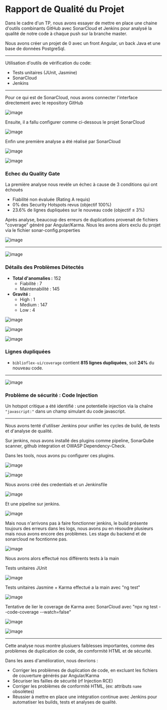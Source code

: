 # Rapport de Qualité du Projet

Dans le cadre d'un TP, nous avons essayer de mettre en place une chaine d'outils combinants GitHub avec SonarCloud et Jenkins pour analysé la qualité de notre code à chaque push sur la branche master.

Nous avons créer un projet de 0 avec un front Angular, un back Java et une base de données PostgreSql. 

---

Utilisation d'outils de vérification du code:
- Tests unitaires (JUnit, Jasmine)
- SonarCloud
- Jenkins

---

Pour ce qui est de SonarCloud, nous avons connecter l'interface directement avec le repository GitHub

![image](https://github.com/user-attachments/assets/cd633bf9-69e6-44d7-b34b-73b9d3ec67b9)

Ensuite, il a fallu configurer comme ci-dessous le projet SonarCloud

![image](https://github.com/user-attachments/assets/807e701c-397c-48c9-9ac9-af62fec74939)

Enfin une première analyse a été réalisé par SonarCloud

![image](https://github.com/user-attachments/assets/97bd58a3-6fb9-4a50-bdab-65a058b2f786)

![image](https://github.com/user-attachments/assets/0a80796f-0162-45d0-b6d8-e43592ec05e6)

### Echec du Quality Gate
La première analyse nous revèle un échec à cause de 3 conditions qui ont échoués
- Fiabilité non évaluée (Rating A requis)
- 0% des Security Hotspots revus (objectif 100%)
- 23.6% de lignes dupliquées sur le nouveau code (objectif ≤ 3%)

Après analyse, beaucoup des erreurs de duplications provenait de fichiers "coverage" généré par Angular/Karma. Nous les avons alors exclu du projet via le fichier sonar-config.properties

![image](https://github.com/user-attachments/assets/7b67b34f-4d99-4ab5-9590-9f5856d9ad70)

---

![image](https://github.com/user-attachments/assets/9b56cdbb-ae82-446e-9610-b991184cb863)

### Détails des Problèmes Détectés

- **Total d'anomalies :** 152
  - Fiabilité : 7
  - Maintenabilité : 145
- **Gravité :**
  - High : 1
  - Medium : 147
  - Low : 4

![image](https://github.com/user-attachments/assets/b1a52913-9402-4447-80cf-0a2d023c03f2)

![image](https://github.com/user-attachments/assets/c49f7c17-71d0-4b44-a1d8-1f2de6988185)

![image](https://github.com/user-attachments/assets/dee47ecf-440f-4975-95de-8c4537bf451b)

### Lignes dupliquées
- `biblioflex-ui/coverage` contient **815 lignes dupliquées**, soit **24%** du nouveau code.

---

![image](https://github.com/user-attachments/assets/f71a3f85-ef28-408b-a078-0763ddece4d6)

### Problème de sécurité : Code Injection
Un hotspot critique a été identifié : une potentielle injection via la chaîne `"javascript:"` dans un champ simulant du code javascript.

---

Nous avons tenté d'utiliser Jenkins pour unifier les cycles de build, de tests et d'analyse de qualité. 

Sur jenkins, nous avons installé des plugins comme pipeline, SonarQube scanner, github integration et OWASP Dependency-Check.

Dans les tools, nous avons pu configurer ces plugins.

![image](https://github.com/user-attachments/assets/273be259-b572-49af-bc5e-207583f09b36)

![image](https://github.com/user-attachments/assets/a95cb7c2-b5ce-459f-bcc9-930a0d258295)

Nous avons créé des credentials et un Jenkinsfile

![image](https://github.com/user-attachments/assets/939a5a91-862b-4057-958c-139a4a0f2910)

Et une pipeline sur jenkins.

![image](https://github.com/user-attachments/assets/ea51511e-f4f7-4945-8958-0de23e87510b)

Mais nous n'arrivons pas à faire fonctionner jenkins, le build présente toujours des erreurs dans les logs, nous avons pu en résoudre plusieurs mais nous avons encore des problèmes.
Les stage du backend et de sonarcloud ne focntionne pas.

![image](https://github.com/user-attachments/assets/26ac203a-7b7a-4ca7-8195-9f327713b756)


Nous avons alors effectué nos différents tests à la main

Tests unitaires JUnit

![image](https://github.com/user-attachments/assets/215201c7-013b-4d6e-91bc-3c77407a9069)

Tests unitaires Jasmine + Karma effectué a la main avec
"ng test"

![image](https://github.com/user-attachments/assets/fdea1e03-8953-4d17-a245-86a0aecf3000)

Tentative de lier le coverage de Karma avec SonarCloud avec
"npx ng test --code-coverage --watch=false"

![image](https://github.com/user-attachments/assets/30e6eac3-6a51-4fcd-bac7-9f6a490bad8a)

![image](https://github.com/user-attachments/assets/cc70d3d0-ce9f-4912-bde3-13d0b3c9c060)

---

Cette analyse nous montre plusiuers faiblesses importantes, comme des problèmes de duplication de code, de comformité HTML et de sécurité.

Dans les axes d'amélioration, nous devrions :
- Corriger les problèmes de duplication de code, en excluant les fichiers de couverture générés par Angular/Karma
- Sécuriser les failles de sécurité (rf Injection RCE)
- Corriger les problèmes de conformité HTML, (ex: attributs `name` obsolètes)
- Réussier à mettre en place une intégration continue avec Jenkins pour automatiser les builds, tests et analyses de qualité.

